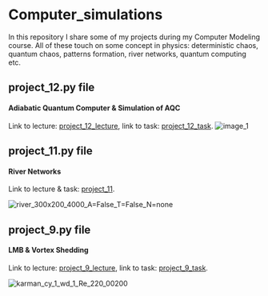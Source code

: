 # Computer_simulations

In this repository I share some of my projects during my  Computer Modeling course. All of these touch on some concept in physics: deterministic chaos, quantum chaos, patterns formation, river networks, quantum computing etc.

## project_12.py file
#### Adiabatic Quantum Computer & Simulation of AQC

Link to lecture: [project_12_lecture](http://www.fuw.edu.pl/~qba/cmpp2023/lect11.pdf), 
link to task: [project_12_task](http://www.fuw.edu.pl/~qba/cmpp2023/lab11.pdf).
![image_1](https://github.com/Szymon975/Computer_simulations/assets/61831227/a2db706a-4417-4a10-8f6c-459a13076b98)

## project_11.py file
#### River Networks

Link to lecture & task: [project_11](http://www.fuw.edu.pl/~tszawello/cmpp2023/lect10.pdf). 

![river_300x200_4000_A=False_T=False_N=none](https://github.com/Szymon975/Computer_simulations/assets/61831227/62a7cd4b-fa62-41b2-babf-02458c20b817)

## project_9.py file
#### LMB & Vortex Shedding

Link to lecture: [project_9_lecture](http://www.fuw.edu.pl/~tszawello/cmpp2023/lect8.pdf), 
link to task: [project_9_task](http://www.fuw.edu.pl/~tszawello/cmpp2023/lab8.pdf).

![karman_cy_1_wd_1_Re_220_00200](https://github.com/Szymon975/Computer_simulations/assets/61831227/98a28c79-05c0-414f-8282-4c1bce35d76f)





